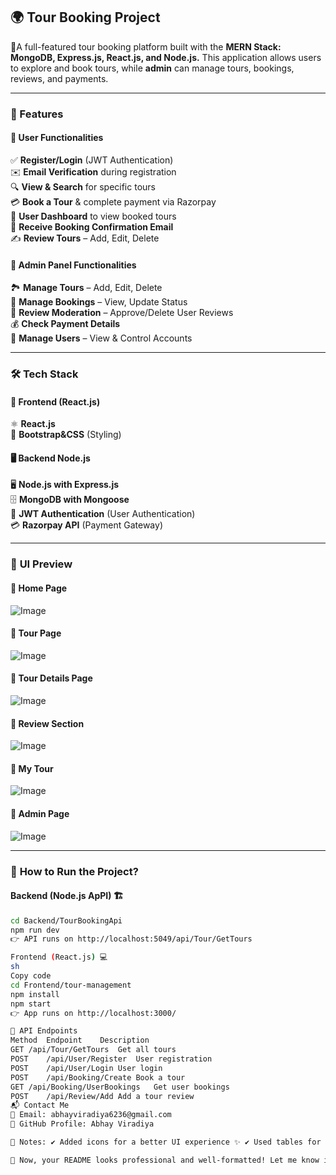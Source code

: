 
## 🌍 Tour Booking Project  

🚀A full-featured tour booking platform built with the **MERN Stack: MongoDB, Express.js, React.js, and Node.js.** 
This application allows users to explore and book tours, while **admin** can manage tours, bookings, reviews, and payments.

---

### 📜 Features  

#### 👤 **User Functionalities**  
✅ **Register/Login** (JWT Authentication)  
✉️ **Email Verification** during registration  
🔍 **View & Search** for specific tours  
💳 **Book a Tour** & complete payment via Razorpay  
📅 **User Dashboard** to view booked tours  
📩 **Receive Booking Confirmation Email**  
✍️ **Review Tours** – Add, Edit, Delete  

#### 🔐 **Admin Panel Functionalities**  
🏞️ **Manage Tours** – Add, Edit, Delete  
📜 **Manage Bookings** – View, Update Status  
📝 **Review Moderation** – Approve/Delete User Reviews  
💰 **Check Payment Details**  
👥 **Manage Users** – View & Control Accounts  

---

### 🛠️ **Tech Stack**  

#### 🎨 **Frontend (React.js)**  
⚛️ **React.js**  
🎨 **Bootstrap&CSS** (Styling)  

#### 🖥️ **Backend Node.js**  
🖥️ **Node.js with Express.js**  
🗄️ **MongoDB with Mongoose**  
🔐 **JWT Authentication** (User Authentication)  
💳 **Razorpay API** (Payment Gateway)  

---

### 📸 **UI Preview**  

#### 🔹 Home Page  
![Image](https://github.com/user-attachments/assets/1a299f7d-2717-48b1-817e-4680f4fa1315) 

#### 🔹 Tour Page  
![Image](https://github.com/user-attachments/assets/b7e4fb03-0acc-4860-a93a-199023c950ca)

#### 🔹 Tour Details Page  
![Image](https://github.com/user-attachments/assets/6db39550-5055-4a95-9143-1d9ad3981607)

#### 🔹 Review Section
![Image](https://github.com/user-attachments/assets/8377b014-2ced-420c-827b-424cd1727831)

#### 🔹 My Tour  
![Image](https://github.com/user-attachments/assets/d1601855-6c82-4b8f-90dc-908f6ba621e7)

#### 🔹 Admin Page
![Image](https://github.com/user-attachments/assets/206fdf50-a217-4f93-a882-9600b94a050a)


---

### 🚀 **How to Run the Project?**  

#### **Backend (Node.js ApPI) 🏗️**  
```sh
cd Backend/TourBookingApi  
npm run dev
👉 API runs on http://localhost:5049/api/Tour/GetTours

Frontend (React.js) 💻
sh
Copy code
cd Frontend/tour-management  
npm install  
npm start  
👉 App runs on http://localhost:3000/

🔗 API Endpoints
Method	Endpoint	Description
GET	/api/Tour/GetTours	Get all tours
POST	/api/User/Register	User registration
POST	/api/User/Login	User login
POST	/api/Booking/Create	Book a tour
GET	/api/Booking/UserBookings	Get user bookings
POST	/api/Review/Add	Add a tour review
📬 Contact Me
📧 Email: abhayviradiya6236@gmail.com
🔗 GitHub Profile: Abhay Viradiya

🎯 Notes: ✔️ Added icons for a better UI experience ✨ ✔️ Used tables for API endpoints 📊 ✔️ Structured sections properly for better readability

🚀 Now, your README looks professional and well-formatted! Let me know if you need any changes. 😊



